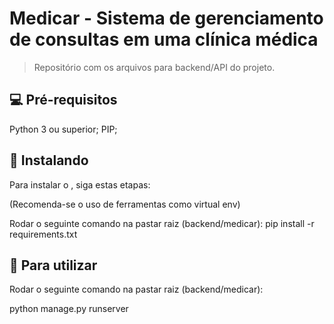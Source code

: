# Medicar - Sistema de gerenciamento de consultas em uma clínica médica


> Repositório com os arquivos para backend/API do projeto.


## 💻 Pré-requisitos

Python 3 ou superior;
PIP;

## 🚀 Instalando <Medicar>

Para instalar o <Medicar>, siga estas etapas:

(Recomenda-se o uso de ferramentas como virtual env) 


Rodar o seguinte comando na pastar raiz (backend/medicar):
pip install -r requirements.txt


## 📝 Para utilizar
Rodar o seguinte comando na pastar raiz (backend/medicar):

python manage.py runserver
